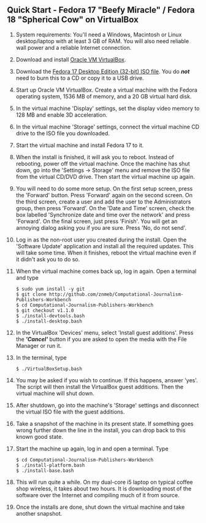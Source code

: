 ## Quick Start - Fedora 17 "Beefy Miracle" / Fedora 18 "Spherical Cow" on VirtualBox

1. System requirements: You'll need a Windows, Macintosh or Linux desktop/laptop with at least 3 GB of RAM. You will also need reliable wall power and a reliable Internet connection.
1. Download and install [Oracle VM VirtualBox](https://www.virtualbox.org/wiki/Downloads).
1. Download the [Fedora 17 Desktop Edition (32-bit) ISO file](http://download.fedoraproject.org/pub/fedora/linux/releases/17/Live/i686/Fedora-17-i686-Live-Desktop.iso). You do ***not*** need to burn this to a CD or copy it to a USB drive.
1. Start up Oracle VM VirtualBox. Create a virtual machine with the Fedora operating system, 1536 MB of memory, and a 20 GB virtual hard disk.
1. In the virtual machine 'Display' settings, set the display video memory to 128 MB and enable 3D acceleration.
1. In the virtual machine 'Storage' settings, connect the virtual machine CD drive to the ISO file you downloaded.
1. Start the virtual machine and install Fedora 17 to it.
1. When the install is finished, it will ask you to reboot. Instead of rebooting, power off the virtual machine. Once the machine has shut down, go into the 'Settings -> Storage' menu and remove the ISO file from the virtual CD/DVD drive. Then start the virtual machine up again.
1. You will need to do some more setup. On the first setup screen, press the 'Forward' button. Press 'Forward' again on the second screen. On the third screen, create a user and add the user to the Administrators group, then press 'Forward'. On the 'Date and Time' screen, check the box labelled 'Synchronize date and time over the network' and press 'Forward'. On the final screen, just press 'Finish'. You will get an annoying dialog asking you if you are sure. Press 'No, do not send'.
1. Log in as the non-root user you created during the install. Open the 'Software Update' application and install all the required updates. This will take some time. When it finishes, reboot the virtual machine even if it didn't ask you to do so.
1. When the virtual machine comes back up, log in again. Open a terminal and type

    ```
    $ sudo yum install -y git  
    $ git clone http://github.com/znmeb/Computational-Journalism-Publishers-Workbench  
    $ cd Computational-Journalism-Publishers-Workbench  
    $ git checkout v1.1.0
    $ ./install-devtools.bash
    $ ./install-desktop.bash
    ```
1. In the VirtualBox 'Devices' menu, select 'Install guest additions'. Press the ***'Cancel'*** button if you are asked to open the media with the File Manager or run it.
1. In the terminal, type

    ```
    $ ./VirtualBoxSetup.bash
    ```
1. You may be asked if you wish to continue. If this happens, answer 'yes'. The script will then install the VirtualBox guest additions. Then the virtual machine will shut down.
1. After shutdown, go into the machine's 'Storage' settings and disconnect the virtual ISO file with the guest additions.
1. Take a snapshot of the machine in its present state. If something goes wrong further down the line in the install, you can drop back to this known good state.
1. Start the machine up again, log in and open a terminal. Type

    ```
    $ cd Computational-Journalism-Publishers-Workbench  
    $ ./install-platform.bash  
    $ ./install-base.bash
    ```
1. This will run quite a while. On my dual-core i5 laptop on typical coffee shop wireless, it takes about two hours. It is downloading most of the software over the Internet and compiling much of it from source.
1. Once the installs are done, shut down the virtual machine and take another snapshot.
